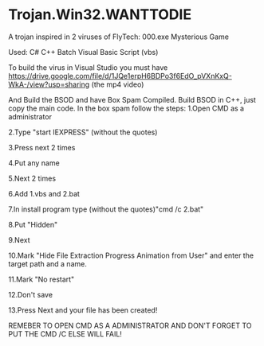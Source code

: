 # Trojan.Win32.WANTTODIE
A trojan inspired in 2 viruses of FlyTech:
000.exe
Mysterious Game

Used:
C#
C++
Batch
Visual Basic Script (vbs)

To build the virus in Visual Studio you must have
https://drive.google.com/file/d/1JQe1erpH6BDPo3f6EdO_pVXnKxQ-WkA-/view?usp=sharing
(the mp4 video)

And Build the BSOD and have Box Spam Compiled.
Build BSOD in C++, just copy the main code.
In the box spam follow the steps:
1.Open CMD as a administrator

2.Type "start IEXPRESS" (without the quotes)

3.Press next 2 times

4.Put any name

5.Next 2 times

6.Add 1.vbs and 2.bat

7.In install program type (without the quotes)"cmd /c 2.bat"

8.Put "Hidden"

9.Next

10.Mark "Hide File Extraction Progress Animation from User" and enter the target path and a name.

11.Mark "No restart"

12.Don't save

13.Press Next and your file has been created!

REMEBER TO OPEN CMD AS A ADMINISTRATOR AND DON'T FORGET TO PUT THE CMD /C ELSE WILL FAIL!

